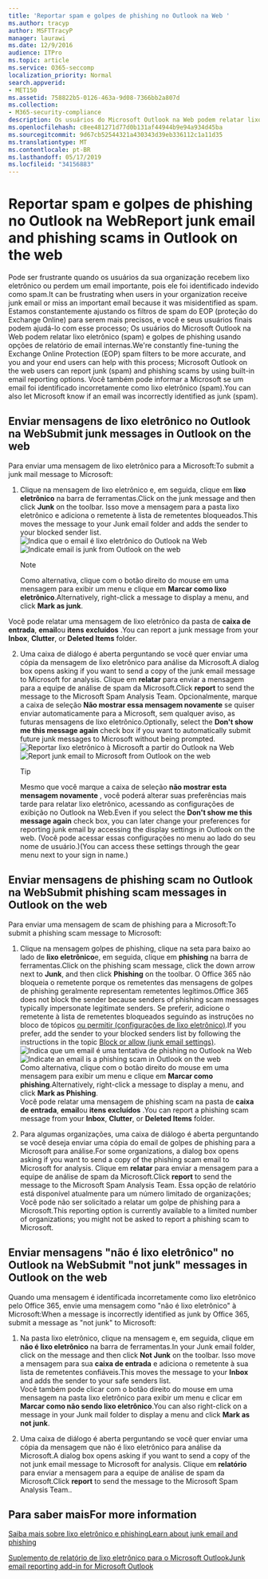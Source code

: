 ```yaml
---
title: 'Reportar spam e golpes de phishing no Outlook na Web '
ms.author: tracyp
author: MSFTTracyP
manager: laurawi
ms.date: 12/9/2016
audience: ITPro
ms.topic: article
ms.service: O365-seccomp
localization_priority: Normal
search.appverid:
- MET150
ms.assetid: 758822b5-0126-463a-9d08-7366bb2a807d
ms.collection:
- M365-security-compliance
description: Os usuários do Microsoft Outlook na Web podem relatar lixo eletrônico (spam) e golpes de phishing usando opções de relatório de email internas. Você também pode informar a Microsoft se um email foi identificado incorretamente como lixo eletrônico (spam).
ms.openlocfilehash: c8ee481271d77d0b131af44944b9e94a934d45ba
ms.sourcegitcommit: 9d67cb52544321a430343d39eb336112c1a11d35
ms.translationtype: MT
ms.contentlocale: pt-BR
ms.lasthandoff: 05/17/2019
ms.locfileid: "34156883"
---
```

# <a name="report-junk-email-and-phishing-scams-in-outlook-on-the-web"></a><span data-ttu-id="fde60-104">Reportar spam e golpes de phishing no Outlook na Web</span><span class="sxs-lookup"><span data-stu-id="fde60-104">Report junk email and phishing scams in Outlook on the web</span></span> 

<span data-ttu-id="fde60-105">Pode ser frustrante quando os usuários da sua organização recebem lixo eletrônico ou perdem um email importante, pois ele foi identificado indevido como spam.</span><span class="sxs-lookup"><span data-stu-id="fde60-105">It can be frustrating when users in your organization receive junk email or miss an important email because it was misidentified as spam.</span></span> <span data-ttu-id="fde60-106">Estamos constantemente ajustando os filtros de spam do EOP (proteção do Exchange Online) para serem mais precisos, e você e seus usuários finais podem ajudá-lo com esse processo; Os usuários do Microsoft Outlook na Web podem relatar lixo eletrônico (spam) e golpes de phishing usando opções de relatório de email internas.</span><span class="sxs-lookup"><span data-stu-id="fde60-106">We're constantly fine-tuning the Exchange Online Protection (EOP) spam filters to be more accurate, and you and your end users can help with this process; Microsoft Outlook on the web users can report junk (spam) and phishing scams by using built-in email reporting options.</span></span> <span data-ttu-id="fde60-107">Você também pode informar a Microsoft se um email foi identificado incorretamente como lixo eletrônico (spam).</span><span class="sxs-lookup"><span data-stu-id="fde60-107">You can also let Microsoft know if an email was incorrectly identified as junk (spam).</span></span>
  
## <a name="submit-junk-messages-in-outlook-on-the-web"></a><span data-ttu-id="fde60-108">Enviar mensagens de lixo eletrônico no Outlook na Web</span><span class="sxs-lookup"><span data-stu-id="fde60-108">Submit junk messages in Outlook on the web</span></span>

<span data-ttu-id="fde60-109">Para enviar uma mensagem de lixo eletrônico para a Microsoft:</span><span class="sxs-lookup"><span data-stu-id="fde60-109">To submit a junk mail message to Microsoft:</span></span>
  
1. <span data-ttu-id="fde60-110">Clique na mensagem de lixo eletrônico e, em seguida, clique em **lixo eletrônico** na barra de ferramentas.</span><span class="sxs-lookup"><span data-stu-id="fde60-110">Click on the junk message and then click **Junk** on the toolbar.</span></span> <span data-ttu-id="fde60-111">Isso move a mensagem para a pasta lixo eletrônico e adiciona o remetente à lista de remetentes bloqueados.</span><span class="sxs-lookup"><span data-stu-id="fde60-111">This moves the message to your Junk email folder and adds the sender to your blocked sender list.</span></span> 
    <span data-ttu-id="fde60-112">![Indica que o email é lixo eletrônico do Outlook na Web](media/a10ae792-aab6-4374-a041-6c3f732eb2e3.png)</span><span class="sxs-lookup"><span data-stu-id="fde60-112">![Indicate email is junk from Outlook on the web](media/a10ae792-aab6-4374-a041-6c3f732eb2e3.png)</span></span>
  
    > [!NOTE]
    > <span data-ttu-id="fde60-113">Como alternativa, clique com o botão direito do mouse em uma mensagem para exibir um menu e clique em **Marcar como lixo eletrônico**.</span><span class="sxs-lookup"><span data-stu-id="fde60-113">Alternatively, right-click a message to display a menu, and click **Mark as junk**.</span></span> 
  
<span data-ttu-id="fde60-114">Você pode relatar uma mensagem de lixo eletrônico da pasta de **caixa de entrada**, **email**ou **itens excluídos** .</span><span class="sxs-lookup"><span data-stu-id="fde60-114">You can report a junk message from your **Inbox**, **Clutter**, or **Deleted Items** folder.</span></span> 
  
2. <span data-ttu-id="fde60-115">Uma caixa de diálogo é aberta perguntando se você quer enviar uma cópia da mensagem de lixo eletrônico para análise da Microsoft.</span><span class="sxs-lookup"><span data-stu-id="fde60-115">A dialog box opens asking if you want to send a copy of the junk email message to Microsoft for analysis.</span></span> <span data-ttu-id="fde60-116">Clique em **relatar** para enviar a mensagem para a equipe de análise de spam da Microsoft.</span><span class="sxs-lookup"><span data-stu-id="fde60-116">Click **report** to send the message to the Microsoft Spam Analysis Team.</span></span> <span data-ttu-id="fde60-117">Opcionalmente, marque a caixa de seleção **Não mostrar essa mensagem novamente** se quiser enviar automaticamente para a Microsoft, sem qualquer aviso, as futuras mensagens de lixo eletrônico.</span><span class="sxs-lookup"><span data-stu-id="fde60-117">Optionally, select the **Don't show me this message again** check box if you want to automatically submit future junk messages to Microsoft without being prompted.</span></span> 
    <span data-ttu-id="fde60-118">![Reportar lixo eletrônico à Microsoft a partir do Outlook na Web](media/e8d3a9f9-6eb6-4309-ba6d-643dffdb6a33.png)</span><span class="sxs-lookup"><span data-stu-id="fde60-118">![Report junk email to Microsoft from Outlook on the web](media/e8d3a9f9-6eb6-4309-ba6d-643dffdb6a33.png)</span></span>
  
    > [!TIP]
    > <span data-ttu-id="fde60-119">Mesmo que você marque a caixa de seleção **não mostrar esta mensagem novamente** , você poderá alterar suas preferências mais tarde para relatar lixo eletrônico, acessando as configurações de exibição no Outlook na Web.</span><span class="sxs-lookup"><span data-stu-id="fde60-119">Even if you select the **Don't show me this message again** check box, you can later change your preferences for reporting junk email by accessing the display settings in Outlook on the web.</span></span> <span data-ttu-id="fde60-120">(Você pode acessar essas configurações no menu ao lado do seu nome de usuário.)</span><span class="sxs-lookup"><span data-stu-id="fde60-120">(You can access these settings through the gear menu next to your sign in name.)</span></span> 
  
## <a name="submit-phishing-scam-messages-in-outlook-on-the-web"></a><span data-ttu-id="fde60-121">Enviar mensagens de phishing scam no Outlook na Web</span><span class="sxs-lookup"><span data-stu-id="fde60-121">Submit phishing scam messages in Outlook on the web</span></span>

<span data-ttu-id="fde60-122">Para enviar uma mensagem de scam de phishing para a Microsoft:</span><span class="sxs-lookup"><span data-stu-id="fde60-122">To submit a phishing scam message to Microsoft:</span></span>
  
1. <span data-ttu-id="fde60-123">Clique na mensagem golpes de phishing, clique na seta para baixo ao lado de **lixo eletrônico**e, em seguida, clique em **phishing** na barra de ferramentas.</span><span class="sxs-lookup"><span data-stu-id="fde60-123">Click on the phishing scam message, click the down arrow next to **Junk**, and then click **Phishing** on the toolbar.</span></span> <span data-ttu-id="fde60-124">O Office 365 não bloqueia o remetente porque os remetentes das mensagens de golpes de phishing geralmente representam remetentes legítimos.</span><span class="sxs-lookup"><span data-stu-id="fde60-124">Office 365 does not block the sender because senders of phishing scam messages typically impersonate legitimate senders.</span></span> <span data-ttu-id="fde60-125">Se preferir, adicione o remetente à lista de remetentes bloqueados seguindo as instruções no bloco de tópicos [ou permitir (configurações de lixo eletrônico)](https://go.microsoft.com/fwlink/?LinkId=627572).</span><span class="sxs-lookup"><span data-stu-id="fde60-125">If you prefer, add the sender to your blocked senders list by following the instructions in the topic [Block or allow (junk email settings)](https://go.microsoft.com/fwlink/?LinkId=627572).</span></span> 
    <span data-ttu-id="fde60-126">![Indica que um email é uma tentativa de phishing no Outlook na Web](media/959bb577-341c-41ee-a159-e46600b2cf8a.png)</span><span class="sxs-lookup"><span data-stu-id="fde60-126">![Indicate an email is a phishing scam in Outlook on the web](media/959bb577-341c-41ee-a159-e46600b2cf8a.png)</span></span><br/><span data-ttu-id="fde60-127">Como alternativa, clique com o botão direito do mouse em uma mensagem para exibir um menu e clique em **Marcar como phishing**.</span><span class="sxs-lookup"><span data-stu-id="fde60-127">Alternatively, right-click a message to display a menu, and click **Mark as Phishing**.</span></span><br/><span data-ttu-id="fde60-128">Você pode relatar uma mensagem de phishing scam na pasta de **caixa de entrada**, **email**ou **itens excluídos** .</span><span class="sxs-lookup"><span data-stu-id="fde60-128">You can report a phishing scam message from your **Inbox**, **Clutter**, or **Deleted Items** folder.</span></span> 
  
2. <span data-ttu-id="fde60-129">Para algumas organizações, uma caixa de diálogo é aberta perguntando se você deseja enviar uma cópia do email de golpes de phishing para a Microsoft para análise.</span><span class="sxs-lookup"><span data-stu-id="fde60-129">For some organizations, a dialog box opens asking if you want to send a copy of the phishing scam email to Microsoft for analysis.</span></span> <span data-ttu-id="fde60-130">Clique em **relatar** para enviar a mensagem para a equipe de análise de spam da Microsoft.</span><span class="sxs-lookup"><span data-stu-id="fde60-130">Click **report** to send the message to the Microsoft Spam Analysis Team.</span></span> <span data-ttu-id="fde60-131">Essa opção de relatório está disponível atualmente para um número limitado de organizações; Você pode não ser solicitado a relatar um golpe de phishing para a Microsoft.</span><span class="sxs-lookup"><span data-stu-id="fde60-131">This reporting option is currently available to a limited number of organizations; you might not be asked to report a phishing scam to Microsoft.</span></span> 
    
## <a name="submit-not-junk-messages-in-outlook-on-the-web"></a><span data-ttu-id="fde60-132">Enviar mensagens "não é lixo eletrônico" no Outlook na Web</span><span class="sxs-lookup"><span data-stu-id="fde60-132">Submit "not junk" messages in Outlook on the web</span></span>

<span data-ttu-id="fde60-133">Quando uma mensagem é identificada incorretamente como lixo eletrônico pelo Office 365, envie uma mensagem como "não é lixo eletrônico" à Microsoft:</span><span class="sxs-lookup"><span data-stu-id="fde60-133">When a message is incorrectly identified as junk by Office 365, submit a message as "not junk" to Microsoft:</span></span>
  
1. <span data-ttu-id="fde60-134">Na pasta lixo eletrônico, clique na mensagem e, em seguida, clique em **não é lixo eletrônico** na barra de ferramentas.</span><span class="sxs-lookup"><span data-stu-id="fde60-134">In your Junk email folder, click on the message and then click **Not Junk** on the toolbar.</span></span> <span data-ttu-id="fde60-135">Isso move a mensagem para sua **caixa de entrada** e adiciona o remetente à sua lista de remetentes confiáveis.</span><span class="sxs-lookup"><span data-stu-id="fde60-135">This moves the message to your **Inbox** and adds the sender to your safe senders list.</span></span> <br/><span data-ttu-id="fde60-136">Você também pode clicar com o botão direito do mouse em uma mensagem na pasta lixo eletrônico para exibir um menu e clicar em **Marcar como não sendo lixo eletrônico**.</span><span class="sxs-lookup"><span data-stu-id="fde60-136">You can also right-click on a message in your Junk mail folder to display a menu and click **Mark as not junk**.</span></span> 
  
2. <span data-ttu-id="fde60-137">Uma caixa de diálogo é aberta perguntando se você quer enviar uma cópia da mensagem que não é lixo eletrônico para análise da Microsoft.</span><span class="sxs-lookup"><span data-stu-id="fde60-137">A dialog box opens asking if you want to send a copy of the not junk email message to Microsoft for analysis.</span></span> <span data-ttu-id="fde60-138">Clique em **relatório** para enviar a mensagem para a equipe de análise de spam da Microsoft.</span><span class="sxs-lookup"><span data-stu-id="fde60-138">Click **report** to send the message to the Microsoft Spam Analysis Team..</span></span> 
    
## <a name="for-more-information"></a><span data-ttu-id="fde60-139">Para saber mais</span><span class="sxs-lookup"><span data-stu-id="fde60-139">For more information</span></span>

[<span data-ttu-id="fde60-140">Saiba mais sobre lixo eletrônico e phishing</span><span class="sxs-lookup"><span data-stu-id="fde60-140">Learn about junk email and phishing</span></span>](https://go.microsoft.com/fwlink/p/?LinkId=270068)

[<span data-ttu-id="fde60-141">Suplemento de relatório de lixo eletrônico para o Microsoft Outlook</span><span class="sxs-lookup"><span data-stu-id="fde60-141">Junk email reporting add-in for Microsoft Outlook</span></span>](https://docs.microsoft.com/en-us/office365/securitycompliance/junk-email-reporting-add-in-for-microsoft-outlook)
  
  

